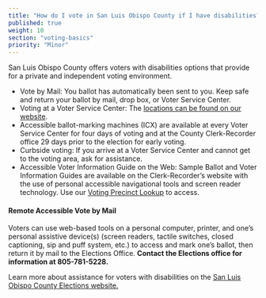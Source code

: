 ```yaml
---
title: "How do I vote in San Luis Obispo County if I have disabilities?"
published: true
weight: 10
section: "voting-basics"
priority: "Minor"
---
```


San Luis Obispo County offers voters with disabilities options that provide for a private and independent voting environment.

- Vote by Mail: You ballot has automatically been sent to you. Keep safe and return your ballot by mail, drop box, or Voter Service Center.
- Voting at a Voter Service Center: The [locations can be found on our website](https://www.slocounty.ca.gov/Departments/Clerk-Recorder/All-Services/Elections-and-Voting/Where-to-Vote.aspx).
- Accessible ballot-marking machines (ICX) are available at every Voter Service Center for four days of voting and at the County Clerk-Recorder office 29 days prior to the election for early voting.
- Curbside voting: If you arrive at a Voter Service Center and cannot get to the voting area, ask for assistance.
- Accessible Voter Information Guide on the Web: Sample Ballot and Voter Information Guides are available on the Clerk-Recorder’s website with the use of personal accessible navigational tools and screen reader technology. Use our [Voting Precinct Lookup](https://www.slocounty.ca.gov/Departments/Clerk-Recorder/All-Services/Elections-and-Voting/Voting-Precinct-Lookup.aspx) to access.

#### Remote Accessible Vote by Mail

Voters can use web-based tools on a personal computer, printer, and one’s personal assistive device(s) (screen readers, tactile switches, closed captioning, sip and puff system, etc.) to access and mark one’s ballot, then return it by mail to the Elections Office. **Contact the Elections office for information at 805-781-5228.**

Learn more about assistance for voters with disabilities on the [San Luis Obispo County Elections website.](https://www.slocounty.ca.gov/Departments/Clerk-Recorder/All-Services/Elections-and-Voting/ASSISTANCE-for-VOTERS-with-SPECIAL-NEEDS.aspx)
